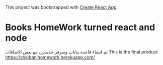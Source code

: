 This project was bootstrapped with [Create React App](https://github.com/facebook/create-react-app).
# Books HomeWork turned react and node 

تم انشاء قاعدة بيانات وسرفر جديدين، مع بعض الاضافات 
This is the final product https://shaibanihomework.herokuapp.com/
